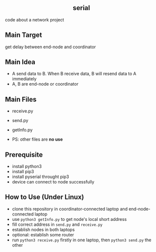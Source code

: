 <h2><center>serial</center></h2>
code about a network project

## Main Target
  get delay between end-node and coordinator

## Main Idea
* A send data to B.  When B receive data, B will resend data to A immediately
* A, B are end-node or coordinator

## Main Files
* receive.py
* send.py
* getInfo.py

* PS: other files are **no use**

## Prerequisite
* install python3
* install pip3
* install pyserial throught pip3
* device can connect to node successfully

## How to Use (Under Linux)
* clone this repository in coordinator-connected laptop and end-node-connected laptop
* use `python3 getInfo.py` to get node's local short address
* fill correct address in `send.py` and `receive.py`
* establish nodes in both laptops
* optional: establish some router 
* run `python3 receive.py` firstly in one laptop, then `python3 send.py` the other
